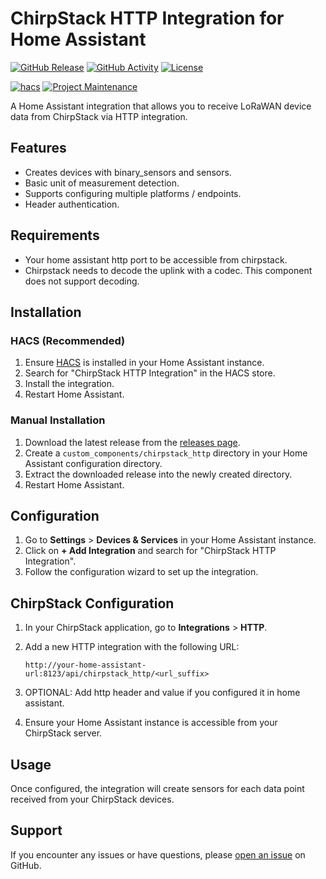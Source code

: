 # ChirpStack HTTP Integration for Home Assistant

[![GitHub Release][releases-shield]][releases]
[![GitHub Activity][commits-shield]][commits]
[![License][license-shield]][license]

[![hacs][hacsbadge]][hacs]
[![Project Maintenance][maintenance-shield]][user_profile]

A Home Assistant integration that allows you to receive LoRaWAN device data from ChirpStack via HTTP integration.

## Features

* Creates devices with binary_sensors and sensors.
* Basic unit of measurement detection.
* Supports configuring multiple platforms / endpoints.
* Header authentication.

## Requirements

* Your home assistant http port to be accessible from chirpstack.
* Chirpstack needs to decode the uplink with a codec. This component does not support decoding.

## Installation

### HACS (Recommended)

1. Ensure [HACS](https://hacs.xyz/) is installed in your Home Assistant instance.
2. Search for "ChirpStack HTTP Integration" in the HACS store.
3. Install the integration.
4. Restart Home Assistant.

### Manual Installation

1. Download the latest release from the [releases page][releases].
2. Create a `custom_components/chirpstack_http` directory in your Home Assistant configuration directory.
3. Extract the downloaded release into the newly created directory.
4. Restart Home Assistant.

## Configuration

1. Go to **Settings** > **Devices & Services** in your Home Assistant instance.
2. Click on **+ Add Integration** and search for "ChirpStack HTTP Integration".
3. Follow the configuration wizard to set up the integration.

## ChirpStack Configuration

1. In your ChirpStack application, go to **Integrations** > **HTTP**.
2. Add a new HTTP integration with the following URL:

    ```text
    http://your-home-assistant-url:8123/api/chirpstack_http/<url_suffix>
    ```

3. OPTIONAL: Add http header and value if you configured it in home assistant.
4. Ensure your Home Assistant instance is accessible from your ChirpStack server.

## Usage

Once configured, the integration will create sensors for each data point received from your ChirpStack devices.

## Support

If you encounter any issues or have questions, please [open an issue][issues] on GitHub.

[commits-shield]: https://img.shields.io/github/commit-activity/y/AlexAsplund/chirpstack_http.svg
[commits]: https://github.com/AlexAsplund/chirpstack_http/commits/main
[hacs]: https://github.com/hacs/integration
[hacsbadge]: https://img.shields.io/badge/HACS-Custom-orange.svg
[issues]: https://github.com/AlexAsplund/chirpstack_http/issues
[license]: https://github.com/AlexAsplund/chirpstack_http/blob/main/LICENSE
[license-shield]: https://img.shields.io/github/license/AlexAsplund/chirpstack_http.svg
[maintenance-shield]: https://img.shields.io/badge/maintainer-%40AlexASplund-blue.svg
[releases-shield]: https://img.shields.io/github/release/AlexAsplund/chirpstack_http.svg
[releases]: https://github.com/AlexAsplund/chirpstack_http/releases
[user_profile]: https://github.com/AlexAsplund
